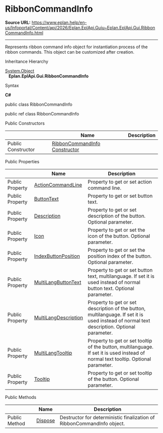 # RibbonCommandInfo

**Source URL:** https://www.eplan.help/en-us/Infoportal/Content/api/2026/Eplan.EplApi.Guiu~Eplan.EplApi.Gui.RibbonCommandInfo.html

---

Represents ribbon command info object for instantiation process of the ribbon commands. This object can be customized after creation.

Inheritance Hierarchy

[System.Object](#)  
   **Eplan.EplApi.Gui.RibbonCommandInfo**

Syntax

**C#**



public class RibbonCommandInfo

public ref class RibbonCommandInfo

Public Constructors

|  | Name | Description |
| --- | --- | --- |
| Public Constructor | [RibbonCommandInfo Constructor](Eplan.EplApi.Guiu~Eplan.EplApi.Gui.RibbonCommandInfo~_ctor.html) |  |



Public Properties

|  | Name | Description |
| --- | --- | --- |
| Public Property | [ActionCommandLine](Eplan.EplApi.Guiu~Eplan.EplApi.Gui.RibbonCommandInfo~ActionCommandLine.html) | Property to get or set action command line. |
| Public Property | [ButtonText](Eplan.EplApi.Guiu~Eplan.EplApi.Gui.RibbonCommandInfo~ButtonText.html) | Property to get or set button text. |
| Public Property | [Description](Eplan.EplApi.Guiu~Eplan.EplApi.Gui.RibbonCommandInfo~Description.html) | Property to get or set description of the button. Optional parameter. |
| Public Property | [Icon](Eplan.EplApi.Guiu~Eplan.EplApi.Gui.RibbonCommandInfo~Icon.html) | Property to get or set the icon of the button. Optional parameter. |
| Public Property | [IndexButtonPosition](Eplan.EplApi.Guiu~Eplan.EplApi.Gui.RibbonCommandInfo~IndexButtonPosition.html) | Property to get or set the position index of the button. Optional parameter. |
| Public Property | [MultiLangButtonText](Eplan.EplApi.Guiu~Eplan.EplApi.Gui.RibbonCommandInfo~MultiLangButtonText.html) | Property to get or set button text, multilanguage. If set it is used instead of normal button text. Optional parameter. |
| Public Property | [MultiLangDescription](Eplan.EplApi.Guiu~Eplan.EplApi.Gui.RibbonCommandInfo~MultiLangDescription.html) | Property to get or set description of the button, multilanguage. If set it is used instead of normal text description. Optional parameter. |
| Public Property | [MultiLangTooltip](Eplan.EplApi.Guiu~Eplan.EplApi.Gui.RibbonCommandInfo~MultiLangTooltip.html) | Property to get or set tooltip of the button, multilanguage. If set it is used instead of normal text tooltip. Optional parameter. |
| Public Property | [Tooltip](Eplan.EplApi.Guiu~Eplan.EplApi.Gui.RibbonCommandInfo~Tooltip.html) | Property to get or set tooltip of the button. Optional parameter. |



Public Methods

|  | Name | Description |
| --- | --- | --- |
| Public Method | [Dispose](Eplan.EplApi.Guiu~Eplan.EplApi.Gui.RibbonCommandInfo~Dispose().html) | Destructor for deterministic finalization of RibbonCommandInfo object. |


